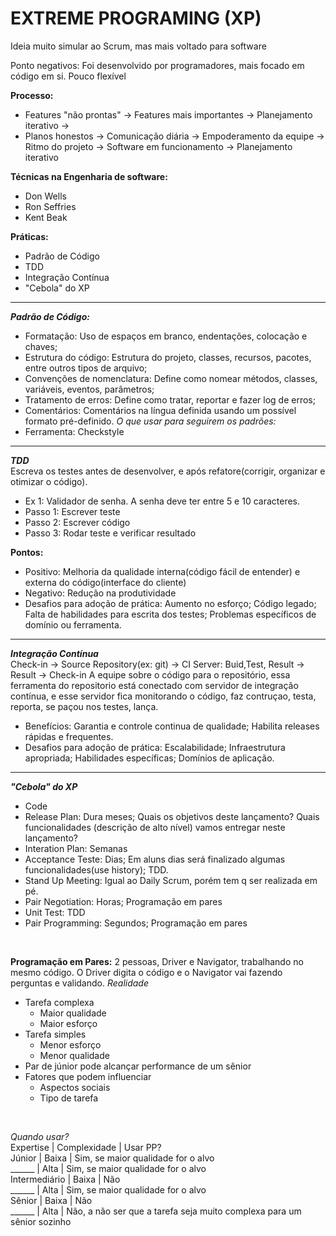 # EXTREME PROGRAMING (XP) 
Ideia muito simular ao Scrum, mas mais voltado para software

Ponto negativos: Foi desenvolvido por programadores, mais focado em código em si. Pouco flexível
</br>

**Processo:**
- Features "não prontas" -> Features mais importantes -> Planejamento iterativo ->
- Planos honestos -> Comunicação diária -> Empoderamento da equipe -> Ritmo do projeto -> Software em funcionamento -> Planejamento iterativo

**Técnicas na Engenharia de software:**
- Don Wells
- Ron Seffries
- Kent Beak

**Práticas:**
- Padrão de Código
- TDD
- Integração Contínua
- "Cebola" do XP

---
***Padrão de Código:***
- Formatação: Uso de espaços em branco, endentações, colocação e chaves;
- Estrutura do código: Estrutura do projeto, classes, recursos, pacotes, entre outros tipos de arquivo;
- Convenções de nomenclatura: Define como nomear métodos, classes, variáveis, eventos, parâmetros;
- Tratamento de erros: Define como tratar, reportar e fazer log de erros;
- Comentários: Comentários na língua definida usando um possível formato pré-definido.
*O que usar para seguirem os padrões:*
- Ferramenta: Checkstyle

---
***TDD*** </br>
Escreva os testes antes de desenvolver, e após refatore(corrigir, organizar e otimizar o código).

  - Ex 1: Validador de senha. A senha deve ter entre 5 e 10 caracteres.
  - Passo 1: Escrever teste
  - Passo 2: Escrever código
  - Passo 3: Rodar teste e verificar resultado

**Pontos:**
- Positivo: Melhoria da qualidade interna(código fácil de entender) e externa do código(interface do cliente)
- Negativo: Redução na produtividade
- Desafios para adoção de prática: Aumento no esforço; Código legado; Falta de habilidades para escrita dos testes; Problemas específicos de domínio ou ferramenta.

---
***Integração Contínua*** </br>
Check-in -> Source Repository(ex: git) -> CI Server: Buid,Test, Result -> Result -> Check-in
A equipe sobre o código para o repositório, essa ferramenta do repositorio está conectado com servidor de integração contínua, e esse servidor fica monitorando o código, faz contruçao, testa, reporta, se paçou nos testes, lança.
- Benefícios: Garantia e controle continua de qualidade; Habilita releases rápidas e frequentes.
- Desafios para adoção de prática: Escalabilidade; Infraestrutura apropriada; Habilidades específicas; Domínios de aplicação.

---
***"Cebola" do XP***
- Code
- Release Plan: Dura meses; Quais os objetivos deste lançamento? Quais funcionalidades (descrição de alto nível) vamos entregar neste lançamento? 
- Interation Plan: Semanas
- Acceptance Teste: Dias; Em aluns dias será finalizado algumas funcionalidades(use history); TDD.
- Stand Up Meeting: Igual ao Daily Scrum, porém tem q ser realizada em pé.
- Pair Negotiation: Horas; Programação em pares
- Unit Test: TDD
- Pair Programming: Segundos; Programação em pares
</br>

**Programação em Pares:** 2 pessoas, Driver e Navigator, trabalhando no mesmo código. O Driver digita o código e o Navigator vai fazendo perguntas e validando.
*Realidade*
- Tarefa complexa
  - Maior qualidade
  - Maior esforço
- Tarefa simples
  - Menor esforço
  - Menor qualidade
- Par de júnior pode alcançar performance de um sênior
- Fatores que podem influenciar
  - Aspectos sociais
  - Tipo de tarefa
</br>

*Quando usar?* </br>
Expertise     | Complexidade | Usar PP? </br>
Júnior        | Baixa        | Sim, se maior qualidade for o alvo </br>
 ______       | Alta         | Sim, se maior qualidade for o alvo </br>
Intermediário | Baixa        | Não </br>
 ______       | Alta         | Sim, se maior qualidade for o alvo </br>
Sênior        | Baixa        | Não </br>
 ______       | Alta         | Não, a não ser que a tarefa seja muito complexa para um sênior sozinho </br>
